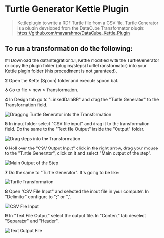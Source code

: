 # Turtle Generator Kettle Plugin 
> Kettleplugin to write a RDF Turtle file from a CSV file.
Turtle Generator is a plugin developed from the DataCube Transformator plugin: https://github.com/mayarahmo/DataCube_Kettle_Plugin

To run a transformation do the following:
--- 
#**1** Download the dataintegration4.1, Kettle modified with the TurtleGenerator
or copy the plugin folder (plugins/steps/TurtleTransformator) into your Kettle plugin folder (this procediment is not garanteed).

**2** Open the Kette (Spoon) folder and execute spoon.bat.  

**3** Go to file > new > Transformation.

**4** In Design tab go to "LinkedDataBR" and drag the "Turtle Generator" to the Transformation field.

![Dragging Turtle Generator into the Transformation](https://user-images.githubusercontent.com/8130000/29002728-6d692260-7a7f-11e7-9135-d5b2971da22f.png)

**5** In input folder select "CSV file input" and drag it to the transformation field. Do the same to the "Text file Output" inside the "Output" folder.

![Drag steps into the Transformation](https://user-images.githubusercontent.com/8130000/29002731-74ae7822-7a7f-11e7-8ec4-7ae45fdf8d61.png)

**6** Holl over the "CSV Output Input" click in the right arrow, drag your mouse to the "Turtle Generator", click on it and select "Main output of the step". 
 
![Main Output of the Step](https://user-images.githubusercontent.com/8130000/29002946-038776b2-7a84-11e7-82e1-36fae0b55674.png)
 
**7** Do the same to "Turtle Generator". It's going to be like:

![Turtle Transformation](https://user-images.githubusercontent.com/8130000/29002734-7947c596-7a7f-11e7-988f-8e50f0db2471.png)

**8** Open "CSV File Input" and selected the input file in your computer. In "Delimiter" configure to ";" or ",".

![CSV File Input](https://user-images.githubusercontent.com/8130000/29244002-f0cb0b88-7f83-11e7-8bb9-945f2e00aa6d.png)

**9** In "Text File Output" select the output file. In "Content" tab deselect "Separator" and "Header".

![Text Output File](https://user-images.githubusercontent.com/8130000/29244074-b38b8926-7f85-11e7-9594-65ce176876d1.png)



 
